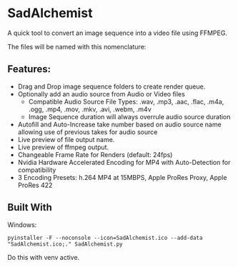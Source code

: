 # SadAlchemist
A quick tool to convert an image sequence into a video file using FFMPEG. 

The files will be named with this nomenclature: <Folder Name>_<Take Number>_<Task Code>

## Features:
- Drag and Drop image sequence folders to create render queue.
- Optionally add an audio source from Audio or Video files
  - Compatible Audio Source File Types: .wav, .mp3, .aac, .flac, .m4a, .ogg, .mp4, .mov, .mkv, .avi, .webm, .m4v
  - Image Sequence duration will always overrule audio source duration
- Autofill and Auto-Increase take number based on audio source name allowing use of previous takes for audio source
- Live preview of file output name.
- Live preview of ffmpeg output.
- Changeable Frame Rate for Renders (default: 24fps)
- Nvidia Hardware Accelerated Encoding for MP4 with Auto-Detection for compatibility
- 3 Encoding Presets: h.264 MP4 at 15MBPS, Apple ProRes Proxy, Apple ProRes 422

## Built With
Windows:
```
pyinstaller -F --noconsole --icon=SadAlchemist.ico --add-data "SadAlchemist.ico;." SadAlchemist.py
```
Do this with venv active.
